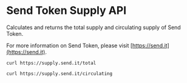 
# Send Token Supply API

Calculates and returns the total supply and circulating supply of Send Token.

For more information on Send Token, please visit [https://send.it](https://send.it).

```shell
curl https://supply.send.it/total

curl https://supply.send.it/circulating
```
